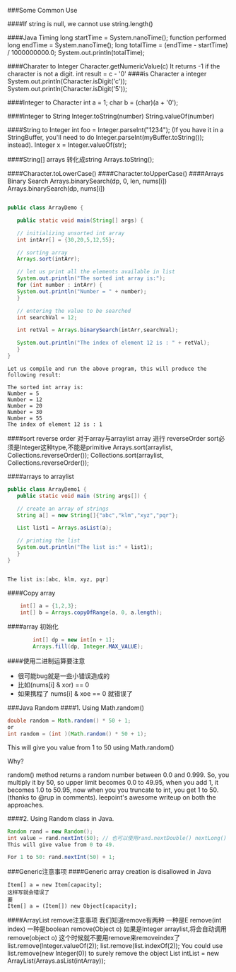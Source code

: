 ###Some Common Use

####If string is null, we cannot use string.length()

####Java Timing
	long startTime = System.nanoTime();
	function performed
	long endTime = System.nanoTime();
	long totalTime = (endTime - startTime) / 1000000000.0;
	System.out.println(totalTime);

####Charater to Integer
	Character.getNumericValue(c)
	It returns -1 if the character is not a digit.
	int result = c - '0'
####is Character a integer
      System.out.println(Character.isDigit('c'));
      System.out.println(Character.isDigit('5'));

####Integer to Character
	int a = 1;
	char b = (char)(a + '0');

####Integer to String
Integer.toString(number)
String.valueOf(number)

####String to Integer
	int foo = Integer.parseInt("1234");
	(If you have it in a StringBuffer, you'll need to do Integer.parseInt(myBuffer.toString()); instead).
	Integer x = Integer.valueOf(str);

####String[] arrays 转化成string
Arrays.toString();

####Character.toLowerCase()
####Character.toUpperCase()
####Arrays Binary Search
Arrays.binarySearch(dp, 0, len, nums[i])
Arrays.binarySearch(dp, nums[i])

```java

public class ArrayDemo {

   public static void main(String[] args) {

   // initializing unsorted int array
   int intArr[] = {30,20,5,12,55};

   // sorting array
   Arrays.sort(intArr);

   // let us print all the elements available in list
   System.out.println("The sorted int array is:");
   for (int number : intArr) {
   System.out.println("Number = " + number);
   }

   // entering the value to be searched
   int searchVal = 12;

   int retVal = Arrays.binarySearch(intArr,searchVal);

   System.out.println("The index of element 12 is : " + retVal);
   }
}

```

```
Let us compile and run the above program, this will produce the following result:

The sorted int array is:
Number = 5
Number = 12
Number = 20
Number = 30
Number = 55
The index of element 12 is : 1
```


####sort reverse order
	对于array与arraylist
  array 进行 reverseOrder sort必须是Integer这种type,不能是primitive
	Arrays.sort(arraylist, Collections.reverseOrder());
	Collections.sort(arraylist, Collections.reverseOrder());

####arrays to arraylist
```java
public class ArrayDemo1 {
   public static void main (String args[]) {

   // create an array of strings
   String a[] = new String[]{"abc","klm","xyz","pqr"};

   List list1 = Arrays.asList(a);

   // printing the list
   System.out.println("The list is:" + list1);
   }
}


The list is:[abc, klm, xyz, pqr]
```
####Copy array
```java
    int[] a = {1,2,3};
    int[] b = Arrays.copyOfRange(a, 0, a.length);
```

####array 初始化
```java
        int[] dp = new int[n + 1];
        Arrays.fill(dp, Integer.MAX_VALUE);
```

####使用二进制运算要注意
- 很可能bug就是一些小错误造成的
- 比如(nums[i] & xor) == 0
- 如果携程了 nums[i] & xoe == 0 就错误了

###Java Random
####1. Using Math.random()
```java
double random = Math.random() * 50 + 1;
or
int random = (int )(Math.random() * 50 + 1);
```
This will give you value from 1 to 50 using Math.random()

Why?

random() method returns a random number between 0.0 and 0.999. So, you multiply it by 50, so upper limit becomes 0.0 to 49.95, when you add 1, it becomes 1.0 to 50.95, now when you you truncate to int, you get 1 to 50. (thanks to @rup in comments). leepoint's awesome writeup on both the approaches.

####2. Using Random class in Java.
```java
Random rand = new Random();
int value = rand.nextInt(50); // 也可以使用rand.nextDouble() nextLong()
This will give value from 0 to 49.

For 1 to 50: rand.nextInt(50) + 1;
```

###Generic注意事项
####Generic array creation is disallowed in Java
```
Item[] a = new Item[capacity];
这样写就会错误了
要
Item[] a = (Item[]) new Object[capacity];
```

####ArrayList remove注意事项
	我们知道remove有两种
	一种是E remove(int index)
	一种是boolean remove(Object o)
	如果是Integer arraylist,将会自动调用remove(object o)
	这个时候就不要用remove来removeindex了
	list.remove(Integer.valueOf(2));
	list.remove(list.indexOf(2));
	You could use list.remove(new Integer(0)) to surely remove the object
	List<Integer> intList = new ArrayList<Integer>(Arrays.asList(intArray));

